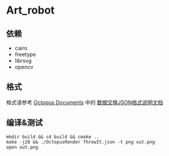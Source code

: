 # Art_robot

## 依赖

* cairo
* freetype
* librsvg
* opencv

## 格式

格式请参考 [Octopus Documents](https://gitlab.com/project-null-plus-1/octopus-docs) 中的 [数据交换JSON格式说明文档](https://gitlab.com/project-null-plus-1/octopus-docs/blob/master/DataExchangeJsonFormat.md)

## 编译&测试

    mkdir build && cd build && cmake ..
    make -j28 && ./OctopusRender ThrowIt.json -t png out.png
    open out.png
    